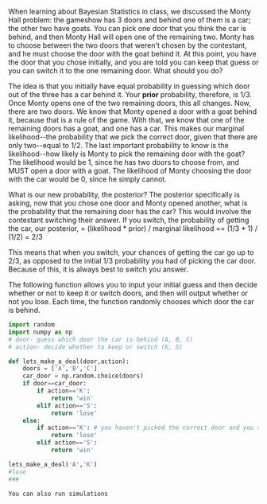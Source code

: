 When learning about Bayesian Statistics in class, we discussed the Monty Hall problem: the gameshow has 3 doors and behind one of them is a car; the other two have goats. You can pick one door that you think the car is behind, and then Monty Hall will open one of the remaining two. Monty has to choose between the two doors that weren't chosen by the contestant, and he must choose the door with the goat behind it. At this point, you have the door that you chose initially, and you are told you can keep that guess or you can switch it to the one remaining door. What should you do?

The idea is that you initially have equal probability in guessing which door out of the three has a car behind it. Your **prior** probability, therefore, is 1/3. Once Monty opens one of the two remaining doors, this all changes. Now, there are two doors. We know that Monty opened a door with a goat behind it, because that is a rule of the game. With that, we know that one of the remaining doors has a goat, and one has a car. This makes our marginal likelihood--the probability that we pick the correct door, given that there are only two--equal to 1/2. The last important probability to know is the likelihood--how likely is Monty to pick the remaining door with the goat? The likelihood would be 1, since he has two doors to choose from, and MUST open a door with a goat. The likelihood of Monty choosing the door with the car would be 0, since he simply cannot.

What is our new probability, the posterior? The posterior specifically is asking, now that you chose one door and Monty opened another, what is the probability that the remaining door has the car? This would involve the contestant switching their answer. If you switch, the probability of getting the car, our posterior, = (likelihood * prior) / marginal likelihood == (1/3 * 1) / (1/2) = 2/3

This means that when you switch, your chances of getting the car go up to 2/3, as opposed to the initial 1/3 probability you had of picking the car door. Because of this, it is always best to switch you answer.

The following function allows you to input your initial guess and then decide whether or not to keep it or switch doors, and then will output whether or not you lose. Each time, the function randomly chooses which door the car is behind.


```python
import random
import numpy as np
# door- guess which door the car is behind (A, B, C)
# action- decide whether to keep or switch (K, S)

def lets_make_a_deal(door,action): 
    doors = ['A','B','C']
    car_door = np.random.choice(doors)
    if door==car_door:
        if action=='K':
            return 'win'
        elif action=='S':
            return 'lose'
    else:
        if action=='K': # you haven't picked the correct door and you stay put
            return 'lose'
        elif action=='S':
            return 'win'

lets_make_a_deal('A','K')
#lose
###

You can also run simulations 

